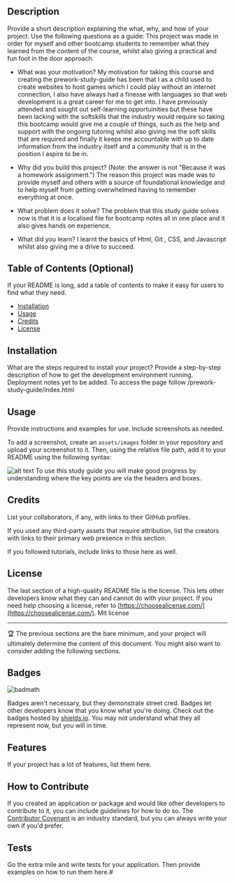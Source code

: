 # <prework-study-guide>

## Description

Provide a short description explaining the what, why, and how of your project. Use the following questions as a guide:
This project was made in order for myself and other bootcamp students to remember what they learned from the content of the course, whilst also giving a practical and fun foot in the door approach.



- What was your motivation?
My motivation for taking this course and creating the prework-study-guide has been that I as a child used to create websites to host games which I could play without an internet connection, I also have always had a finesse with languages so that web development is a great career for me to get into. I have previously attended and sought out self-learning opportuinities but these have been lacking with the softskills that the industry would require so taking this bootcamp would give me a couple of things, such as the help and support with the ongoing tutoring whilst also giving me the soft skills that are required and finally it keeps me accountable with up to date information from the industry itself and a community that is in the position I aspire to be in. 

- Why did you build this project? (Note: the answer is not "Because it was a homework assignment.")
The reason this project was made was to provide myself and others with a source of foundational knowledge and to help myself from getting overwhelmed having to remember everything at once. 
- What problem does it solve?
The problem that this study guide solves now is that it is a localised file for bootcamp notes all in one place and  it also gives hands on experience. 
- What did you learn?
I learnt the basics of Html, Git , CSS, and Javascript whilst also giving me a drive to succeed.
## Table of Contents (Optional)

If your README is long, add a table of contents to make it easy for users to find what they need.

- [Installation](#installation)
- [Usage](#usage)
- [Credits](#credits)
- [License](#license)

## Installation

What are the steps required to install your project? Provide a step-by-step description of how to get the development environment running.
Deployment notes yet to be added. 
To access the page follow /prework-study-guide/index.html
## Usage

Provide instructions and examples for use. Include screenshots as needed.

To add a screenshot, create an `assets/images` folder in your repository and upload your screenshot to it. Then, using the relative file path, add it to your README using the following syntax:

![alt text](assets/images/screenshot.png)
To use this study guide you will make good progress by understanding where the key points are via the headers and boxes.
## Credits

List your collaborators, if any, with links to their GitHub profiles.

If you used any third-party assets that require attribution, list the creators with links to their primary web presence in this section.

If you followed tutorials, include links to those here as well.

## License

The last section of a high-quality README file is the license. This lets other developers know what they can and cannot do with your project. If you need help choosing a license, refer to [https://choosealicense.com/](https://choosealicense.com/).
Mit license

---

🏆 The previous sections are the bare minimum, and your project will ultimately determine the content of this document. You might also want to consider adding the following sections.

## Badges

![badmath](https://img.shields.io/github/languages/top/nielsenjared/badmath)

Badges aren't necessary, but they demonstrate street cred. Badges let other developers know that you know what you're doing. Check out the badges hosted by [shields.io](https://shields.io/). You may not understand what they all represent now, but you will in time.

## Features

If your project has a lot of features, list them here.


## How to Contribute

If you created an application or package and would like other developers to contribute to it, you can include guidelines for how to do so. The [Contributor Covenant](https://www.contributor-covenant.org/) is an industry standard, but you can always write your own if you'd prefer.

## Tests

Go the extra mile and write tests for your application. Then provide examples on how to run them here.#
